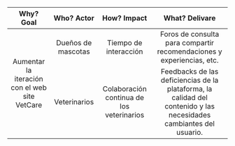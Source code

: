 <table>
    <thead>
        <tr>
            <th> Why?  Goal </th>
            <th> Who?  Actor </th>
            <th> How?  Impact </th>
            <th> What?  Delivare </th>
        </tr>
    </thead>
    <tbody>
        <tr>
            <td rowspan=2 align="center">Aumentar la iteración con el web site VetCare</td>
            <td align="center">Dueños de mascotas</td>
            <td align="center">Tiempo de interacción</td>
            <td align="center">Foros de consulta para compartir recomendaciones y experiencias, etc.</td>
        </tr>
        <tr>
            <td align="center">Veterinarios</td>
            <td align="center">Colaboración continua de los veterinarios</td>
            <td align="center">Feedbacks de las deficiencias de la plataforma, la calidad del contenido y las necesidades cambiantes del usuario.</td>
        </tr>
    </tbody>
</table>
